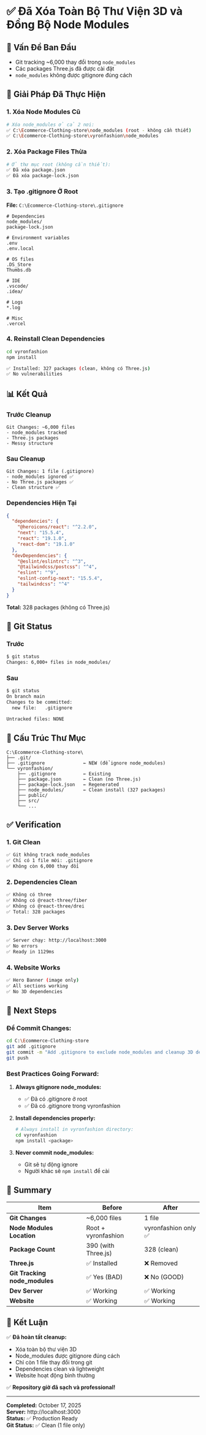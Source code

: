 # ✅ Đã Xóa Toàn Bộ Thư Viện 3D và Đồng Bộ Node Modules

## 🎯 Vấn Đề Ban Đầu
- Git tracking ~6,000 thay đổi trong `node_modules`
- Các packages Three.js đã được cài đặt
- `node_modules` không được gitignore đúng cách

## 🔧 Giải Pháp Đã Thực Hiện

### 1. Xóa Node Modules Cũ
```bash
# Xóa node_modules ở cả 2 nơi:
✅ C:\Ecommerce-Clothing-store\node_modules (root - không cần thiết)
✅ C:\Ecommerce-Clothing-store\vyronfashion\node_modules
```

### 2. Xóa Package Files Thừa
```bash
# Ở thư mục root (không cần thiết):
✅ Đã xóa package.json
✅ Đã xóa package-lock.json
```

### 3. Tạo .gitignore Ở Root
**File:** `C:\Ecommerce-Clothing-store\.gitignore`

```gitignore
# Dependencies
node_modules/
package-lock.json

# Environment variables
.env
.env.local

# OS files
.DS_Store
Thumbs.db

# IDE
.vscode/
.idea/

# Logs
*.log

# Misc
.vercel
```

### 4. Reinstall Clean Dependencies
```bash
cd vyronfashion
npm install

✅ Installed: 327 packages (clean, không có Three.js)
✅ No vulnerabilities
```

## 📊 Kết Quả

### Trước Cleanup
```
Git Changes: ~6,000 files
- node_modules tracked
- Three.js packages
- Messy structure
```

### Sau Cleanup
```
Git Changes: 1 file (.gitignore)
- node_modules ignored ✅
- No Three.js packages ✅
- Clean structure ✅
```

### Dependencies Hiện Tại
```json
{
  "dependencies": {
    "@heroicons/react": "^2.2.0",
    "next": "15.5.4",
    "react": "19.1.0",
    "react-dom": "19.1.0"
  },
  "devDependencies": {
    "@eslint/eslintrc": "^3",
    "@tailwindcss/postcss": "^4",
    "eslint": "^9",
    "eslint-config-next": "15.5.4",
    "tailwindcss": "^4"
  }
}
```

**Total:** 328 packages (không có Three.js)

## 🌳 Git Status

### Trước
```bash
$ git status
Changes: 6,000+ files in node_modules/
```

### Sau
```bash
$ git status
On branch main
Changes to be committed:
  new file:   .gitignore

Untracked files: NONE
```

## 📂 Cấu Trúc Thư Mục

```
C:\Ecommerce-Clothing-store\
├── .git/
├── .gitignore              ← NEW (để ignore node_modules)
└── vyronfashion/
    ├── .gitignore          ← Existing
    ├── package.json        ← Clean (no Three.js)
    ├── package-lock.json   ← Regenerated
    ├── node_modules/       ← Clean install (327 packages)
    ├── public/
    ├── src/
    └── ...
```

## ✅ Verification

### 1. Git Clean
```bash
✅ Git không track node_modules
✅ Chỉ có 1 file mới: .gitignore
✅ Không còn 6,000 thay đổi
```

### 2. Dependencies Clean
```bash
✅ Không có three
✅ Không có @react-three/fiber
✅ Không có @react-three/drei
✅ Total: 328 packages
```

### 3. Dev Server Works
```bash
✅ Server chạy: http://localhost:3000
✅ No errors
✅ Ready in 1129ms
```

### 4. Website Works
```bash
✅ Hero Banner (image only)
✅ All sections working
✅ No 3D dependencies
```

## 🎯 Next Steps

### Để Commit Changes:
```bash
cd C:\Ecommerce-Clothing-store
git add .gitignore
git commit -m "Add .gitignore to exclude node_modules and cleanup 3D dependencies"
git push
```

### Best Practices Going Forward:

1. **Always gitignore node_modules:**
   - ✅ Đã có .gitignore ở root
   - ✅ Đã có .gitignore trong vyronfashion

2. **Install dependencies properly:**
   ```bash
   # Always install in vyronfashion directory:
   cd vyronfashion
   npm install <package>
   ```

3. **Never commit node_modules:**
   - Git sẽ tự động ignore
   - Người khác sẽ `npm install` để cài

## 📝 Summary

| Item | Before | After |
|------|--------|-------|
| **Git Changes** | ~6,000 files | 1 file |
| **Node Modules Location** | Root + vyronfashion | vyronfashion only ✅ |
| **Package Count** | 390 (with Three.js) | 328 (clean) |
| **Three.js** | ✅ Installed | ❌ Removed |
| **Git Tracking node_modules** | ✅ Yes (BAD) | ❌ No (GOOD) |
| **Dev Server** | ✅ Working | ✅ Working |
| **Website** | ✅ Working | ✅ Working |

## 🎊 Kết Luận

✅ **Đã hoàn tất cleanup:**
- Xóa toàn bộ thư viện 3D
- Node_modules được gitignore đúng cách
- Chỉ còn 1 file thay đổi trong git
- Dependencies clean và lightweight
- Website hoạt động bình thường

✅ **Repository giờ đã sạch và professional!**

---

**Completed:** October 17, 2025  
**Server:** http://localhost:3000  
**Status:** ✅ Production Ready  
**Git Status:** ✅ Clean (1 file only)
